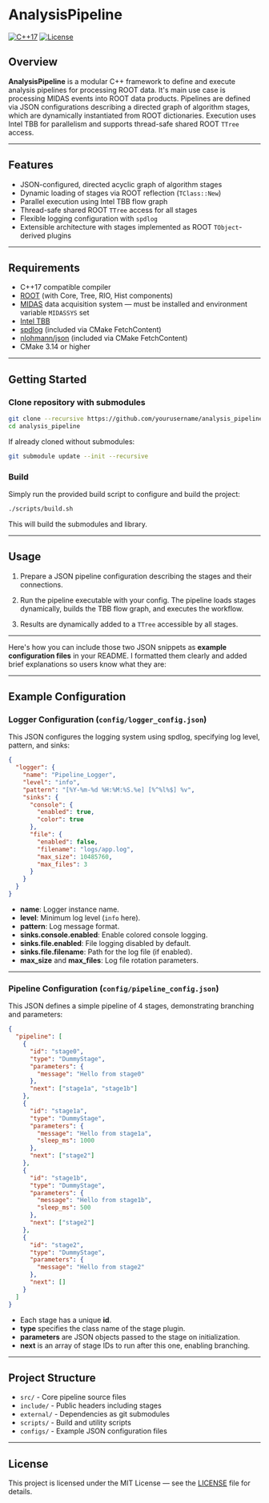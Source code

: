 # AnalysisPipeline

[![C++17](https://img.shields.io/badge/C++-17-blue.svg)]()
[![License](https://img.shields.io/badge/license-MIT-green)]()

## Overview

**AnalysisPipeline** is a modular C++ framework to define and execute analysis pipelines for processing ROOT data. It's main use case is processing MIDAS events into ROOT data products. Pipelines are defined via JSON configurations describing a directed graph of algorithm stages, which are dynamically instantiated from ROOT dictionaries. Execution uses Intel TBB for parallelism and supports thread-safe shared ROOT `TTree` access.

---

## Features

* JSON-configured, directed acyclic graph of algorithm stages
* Dynamic loading of stages via ROOT reflection (`TClass::New`)
* Parallel execution using Intel TBB flow graph
* Thread-safe shared ROOT `TTree` access for all stages
* Flexible logging configuration with `spdlog`
* Extensible architecture with stages implemented as ROOT `TObject`-derived plugins

---

## Requirements

* C++17 compatible compiler
* [ROOT](https://root.cern/) (with Core, Tree, RIO, Hist components)
* [MIDAS](https://midas.triumf.ca/) data acquisition system — must be installed and environment variable `MIDASSYS` set
* [Intel TBB](https://github.com/oneapi-src/oneTBB)
* [spdlog](https://github.com/gabime/spdlog) (included via CMake FetchContent)
* [nlohmann/json](https://github.com/nlohmann/json) (included via CMake FetchContent)
* CMake 3.14 or higher

---

## Getting Started

### Clone repository with submodules

```bash
git clone --recursive https://github.com/yourusername/analysis_pipeline.git
cd analysis_pipeline
```

If already cloned without submodules:

```bash
git submodule update --init --recursive
```

### Build

Simply run the provided build script to configure and build the project:

```bash
./scripts/build.sh
```

This will build the submodules and library.

---

## Usage

1. Prepare a JSON pipeline configuration describing the stages and their connections.

2. Run the pipeline executable with your config. The pipeline loads stages dynamically, builds the TBB flow graph, and executes the workflow.

3. Results are dynamically added to a `TTree` accessible by all stages.

---

Here's how you can include those two JSON snippets as **example configuration files** in your README. I formatted them clearly and added brief explanations so users know what they are:

---

## Example Configuration

### Logger Configuration (`config/logger_config.json`)

This JSON configures the logging system using spdlog, specifying log level, pattern, and sinks:

```json
{
  "logger": {
    "name": "Pipeline_Logger",
    "level": "info",
    "pattern": "[%Y-%m-%d %H:%M:%S.%e] [%^%l%$] %v",
    "sinks": {
      "console": {
        "enabled": true,
        "color": true
      },
      "file": {
        "enabled": false,
        "filename": "logs/app.log",
        "max_size": 10485760,
        "max_files": 3
      }
    }
  }
}
```

* **name**: Logger instance name.
* **level**: Minimum log level (`info` here).
* **pattern**: Log message format.
* **sinks.console.enabled**: Enable colored console logging.
* **sinks.file.enabled**: File logging disabled by default.
* **sinks.file.filename**: Path for the log file (if enabled).
* **max\_size** and **max\_files**: Log file rotation parameters.

---

### Pipeline Configuration (`config/pipeline_config.json`)

This JSON defines a simple pipeline of 4 stages, demonstrating branching and parameters:

```json
{
  "pipeline": [
    {
      "id": "stage0",
      "type": "DummyStage",
      "parameters": {
        "message": "Hello from stage0"
      },
      "next": ["stage1a", "stage1b"]
    },
    {
      "id": "stage1a",
      "type": "DummyStage",
      "parameters": {
        "message": "Hello from stage1a",
        "sleep_ms": 1000
      },
      "next": ["stage2"]
    },
    {
      "id": "stage1b",
      "type": "DummyStage",
      "parameters": {
        "message": "Hello from stage1b",
        "sleep_ms": 500
      },
      "next": ["stage2"]
    },
    {
      "id": "stage2",
      "type": "DummyStage",
      "parameters": {
        "message": "Hello from stage2"
      },
      "next": []
    }
  ]
}
```

* Each stage has a unique **id**.
* **type** specifies the class name of the stage plugin.
* **parameters** are JSON objects passed to the stage on initialization.
* **next** is an array of stage IDs to run after this one, enabling branching.


---

## Project Structure

* `src/` - Core pipeline source files
* `include/` - Public headers including stages
* `external/` - Dependencies as git submodules
* `scripts/` - Build and utility scripts
* `configs/` - Example JSON configuration files

---

## License

This project is licensed under the MIT License — see the [LICENSE](LICENSE) file for details.
